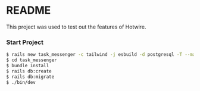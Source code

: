 # README

This project was used to test out the features of Hotwire.

### Start Project

```bash
$ rails new task_messenger -c tailwind -j esbuild -d postgresql -T --main
$ cd task_messenger
$ bundle install
$ rails db:create
$ rails db:migrate
$ ./bin/dev
```
